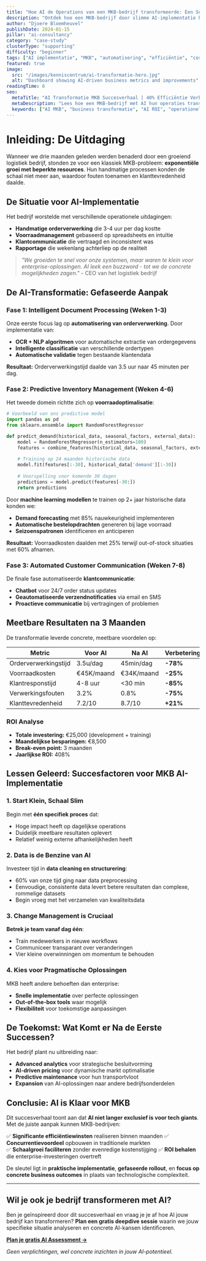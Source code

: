```yaml
---
title: "Hoe AI de Operations van een MKB-bedrijf transformeerde: Een Succesverhaal"
description: "Ontdek hoe een MKB-bedrijf door slimme AI-implementatie hun operationele efficiëntie met 40% verhoogde en kosten met 25% reduceerde."
author: "Djoere Bloemheuvel"
publishDate: 2024-01-15
pillar: "ai-consultancy"
category: "case-study"
clusterType: "supporting"
difficulty: "beginner"
tags: ["AI implementatie", "MKB", "automatisering", "efficiëntie", "cost reduction"]
featured: true
image:
  src: "/images/kenniscentrum/ai-transformatie-hero.jpg"
  alt: "Dashboard showing AI-driven business metrics and improvements"
readingTime: 8
seo:
  metaTitle: "AI Transformatie MKB Succesverhaal | 40% Efficiëntie Verbetering"
  metaDescription: "Lees hoe een MKB-bedrijf met AI hun operaties transformeerde. 40% meer efficiëntie, 25% kostenreductie. Praktische AI-implementatie tips."
  keywords: ["AI MKB", "business transformatie", "AI ROI", "operationele efficiëntie"]
---
```


# Inleiding: De Uitdaging

Wanneer we drie maanden geleden werden benaderd door een groeiend logistiek bedrijf, stonden ze voor een klassiek MKB-probleem: **exponentiële groei met beperkte resources**. Hun handmatige processen konden de schaal niet meer aan, waardoor fouten toenamen en klanttevredenheid daalde.

## De Situatie voor AI-Implementatie

Het bedrijf worstelde met verschillende operationele uitdagingen:

- **Handmatige orderverwerking** die 3-4 uur per dag kostte
- **Voorraadmanagement** gebaseerd op spreadsheets en intuïtie  
- **Klantcommunicatie** die vertraagd en inconsistent was
- **Rapportage** die wekenlang achterliep op de realiteit

> *"We groeiden te snel voor onze systemen, maar waren te klein voor enterprise-oplossingen. AI leek een buzzword - tot we de concrete mogelijkheden zagen."* - CEO van het logistiek bedrijf

## De AI-Transformatie: Gefaseerde Aanpak

### Fase 1: Intelligent Document Processing (Weken 1-3)

Onze eerste focus lag op **automatisering van orderverwerking**. Door implementatie van:

- **OCR + NLP algoritmen** voor automatische extractie van ordergegevens
- **Intelligente classificatie** van verschillende ordertypen  
- **Automatische validatie** tegen bestaande klantendata

**Resultaat:** Orderverwerkingstijd daalde van 3.5 uur naar 45 minuten per dag.

### Fase 2: Predictive Inventory Management (Weken 4-6)

Het tweede domein richtte zich op **voorraadoptimalisatie**:

```python
# Voorbeeld van ons predictive model
import pandas as pd
from sklearn.ensemble import RandomForestRegressor

def predict_demand(historical_data, seasonal_factors, external_data):
    model = RandomForestRegressor(n_estimators=100)
    features = combine_features(historical_data, seasonal_factors, external_data)
    
    # Training op 24 maanden historische data
    model.fit(features[:-30], historical_data['demand'][:-30])
    
    # Voorspelling voor komende 30 dagen
    predictions = model.predict(features[-30:])
    return predictions
```

Door **machine learning modellen** te trainen op 2+ jaar historische data konden we:
- **Demand forecasting** met 85% nauwkeurigheid implementeren
- **Automatische bestelopdrachten** genereren bij lage voorraad
- **Seizoenspatronen** identificeren en anticiperen

**Resultaat:** Voorraadkosten daalden met 25% terwijl out-of-stock situaties met 60% afnamen.

### Fase 3: Automated Customer Communication (Weken 7-8)

De finale fase automatiseerde **klantcommunicatie**:

- **Chatbot** voor 24/7 order status updates
- **Geautomatiseerde verzendnotificaties** via email en SMS
- **Proactieve communicatie** bij vertragingen of problemen

## Meetbare Resultaten na 3 Maanden

De transformatie leverde concrete, meetbare voordelen op:

| Metric | Voor AI | Na AI | Verbetering |
|--------|---------|-------|-------------|
| Orderverwerkingstijd | 3.5u/dag | 45min/dag | **-78%** |
| Voorraadkosten | €45K/maand | €34K/maand | **-25%** |
| Klantresponstijd | 4-8 uur | <30 min | **-85%** |
| Verwerkingsfouten | 3.2% | 0.8% | **-75%** |
| Klanttevredenheid | 7.2/10 | 8.7/10 | **+21%** |

### ROI Analyse

- **Totale investering:** €25,000 (development + training)
- **Maandelijkse besparingen:** €8,500
- **Break-even point:** 3 maanden
- **Jaarlijkse ROI:** 408%

## Lessen Geleerd: Succesfactoren voor MKB AI-Implementatie

### 1. Start Klein, Schaal Slim

Begin met **één specifiek proces** dat:
- Hoge impact heeft op dagelijkse operations
- Duidelijk meetbare resultaten oplevert
- Relatief weinig externe afhankelijkheden heeft

### 2. Data is de Benzine van AI

Investeer tijd in **data cleaning en structurering**:
- 60% van onze tijd ging naar data preprocessing
- Eenvoudige, consistente data levert betere resultaten dan complexe, rommelige datasets
- Begin vroeg met het verzamelen van kwaliteitsdata

### 3. Change Management is Cruciaal  

**Betrek je team vanaf dag één**:
- Train medewerkers in nieuwe workflows
- Communiceer transparant over veranderingen
- Vier kleine overwinningen om momentum te behouden

### 4. Kies voor Pragmatische Oplossingen

MKB heeft andere behoeften dan enterprise:
- **Snelle implementatie** over perfecte oplossingen
- **Out-of-the-box tools** waar mogelijk
- **Flexibiliteit** voor toekomstige aanpassingen

## De Toekomst: Wat Komt er Na de Eerste Successen?

Het bedrijf plant nu uitbreiding naar:

- **Advanced analytics** voor strategische besluitvorming
- **AI-driven pricing** voor dynamische markt optimalisatie  
- **Predictive maintenance** voor hun transportvloot
- **Expansion** van AI-oplossingen naar andere bedrijfsonderdelen

## Conclusie: AI is Klaar voor MKB

Dit succesverhaal toont aan dat **AI niet langer exclusief is voor tech giants**. Met de juiste aanpak kunnen MKB-bedrijven:

✅ **Significante efficiëntiewinsten** realiseren binnen maanden
✅ **Concurrentievoordeel** opbouwen in traditionele markten  
✅ **Schaalgroei faciliteren** zonder evenredige kostenstijging
✅ **ROI behalen** die enterprise-investeringen overtreft

De sleutel ligt in **praktische implementatie**, **gefaseerde rollout**, en **focus op concrete business outcomes** in plaats van technologische complexiteit.

---

## Wil je ook je bedrijf transformeren met AI?

Ben je geïnspireerd door dit succesverhaal en vraag je je af hoe AI jouw bedrijf kan transformeren? **Plan een gratis deepdive sessie** waarin we jouw specifieke situatie analyseren en concrete AI-kansen identificeren.

[**Plan je gratis AI Assessment →**](/contact)

*Geen verplichtingen, wel concrete inzichten in jouw AI-potentieel.*